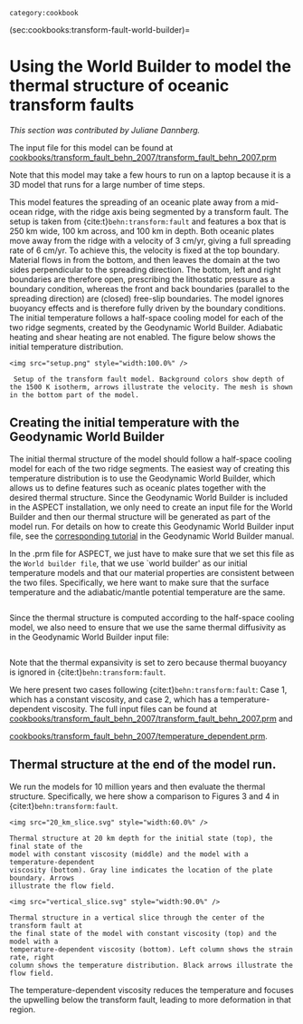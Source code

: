 ```{tags}
category:cookbook
```

(sec:cookbooks:transform-fault-world-builder)=
# Using the World Builder to model the thermal structure of oceanic transform faults

*This section was contributed by Juliane Dannberg.*

The input file for this model can be found at
[cookbooks/transform_fault_behn_2007/transform_fault_behn_2007.prm](https://www.github.com/geodynamics/aspect/blob/main/cookbooks/transform_fault_behn_2007/transform_fault_behn_2007.prm)

Note that this model may take a few hours to run on a laptop because it is
a 3D model that runs for a large number of time steps.

This model features the spreading of an oceanic plate away from a mid-ocean
ridge, with the ridge axis being segmented by a transform fault. The setup is
taken from {cite:t}`behn:transform:fault` and features a box that is 250 km
wide, 100 km across, and 100 km in depth. Both oceanic plates move away from
the ridge with a velocity of 3 cm/yr, giving a full spreading rate of 6 cm/yr.
To achieve this, the velocity is fixed at the top boundary. Material flows in from the
bottom, and then leaves the domain at the two sides perpendicular to the
spreading direction. The bottom, left and right boundaries are therefore open,
prescribing the lithostatic pressure as a boundary condition, whereas the front
and back boundaries (parallel to the spreading direction) are (closed) free-slip
boundaries. The model ignores buoyancy effects and is therefore fully driven by
the boundary conditions.
The initial temperature follows a half-space cooling model for each of the two
ridge segments, created by the Geodynamic World Builder. Adiabatic heating and
shear heating are not enabled. The figure below shows the initial temperature
distribution.

```{figure-md} fig:transform-fault
<img src="setup.png" style="width:100.0%" />

 Setup of the transform fault model. Background colors show depth of the 1500 K isotherm, arrows illustrate the velocity. The mesh is shown in the bottom part of the model.
```

## Creating the initial temperature with the Geodynamic World Builder

The initial thermal structure of the model should follow a half-space cooling
model for each of the two ridge segments. The easiest way of creating this
temperature distribution is to use the Geodynamic World Builder, which allows
us to define features such as oceanic plates together with the desired thermal
structure. Since the Geodynamic World Builder is included in the ASPECT
installation, we only need to create an input file for the World Builder and
then our thermal structure will be generated as part of the model run. For
details on how to create this Geodynamic World Builder input file, see the
[corresponding tutorial](https://gwb.readthedocs.io/en/latest/user_manual/cookbooks/3d_cartesian_transform_fault/doc/README.html)
in the Geodynamic World Builder manual.

In the .prm file for ASPECT, we just have to make sure that we set this file
as the `World builder file`, that we use `world builder' as our initial
temperature models and that our material properties are consistent between
the two files. Specifically, we here want to make sure that the surface
temperature and the adiabatic/mantle potential temperature are the same.

```{literalinclude} temperature.part.prm
```

Since the thermal structure is computed according to the half-space cooling
model, we also need to ensure that we use the same thermal diffusivity as in
the Geodynamic World Builder input file:

```{literalinclude} material.part.prm
```
Note that the thermal expansivity is set to zero because thermal buoyancy is
ignored in {cite:t}`behn:transform:fault`.

We here present two cases following {cite:t}`behn:transform:fault`:
Case 1, which has a constant viscosity, and case 2, which has a
temperature-dependent viscosity. The full input files can be found at
[cookbooks/transform_fault_behn_2007/transform_fault_behn_2007.prm](https://www.github.com/geodynamics/aspect/blob/main/cookbooks/transform_fault_behn_2007/transform_fault_behn_2007.prm) and

[cookbooks/transform_fault_behn_2007/temperature_dependent.prm](https://www.github.com/geodynamics/aspect/blob/main/cookbooks/transform_fault_behn_2007/temperature_dependent.prm).



## Thermal structure at the end of the model run.

We run the models for 10 million years and then evaluate the thermal structure.
Specifically, we here show a comparison to Figures 3 and 4 in
{cite:t}`behn:transform:fault`.

```{figure-md} fig:transform-fault-20-km-depth
<img src="20_km_slice.svg" style="width:60.0%" />

Thermal structure at 20 km depth for the initial state (top), the final state of the
model with constant viscosity (middle) and the model with a temperature-dependent
viscosity (bottom). Gray line indicates the location of the plate boundary. Arrows
illustrate the flow field.
```

```{figure-md} fig:transform-fault-vertical-slice
<img src="vertical_slice.svg" style="width:90.0%" />

Thermal structure in a vertical slice through the center of the transform fault at
the final state of the model with constant viscosity (top) and the model with a
temperature-dependent viscosity (bottom). Left column shows the strain rate, right
column shows the temperature distribution. Black arrows illustrate the flow field.
```

The temperature-dependent viscosity reduces the temperature and focuses the
upwelling below the transform fault, leading to more deformation in that region.
